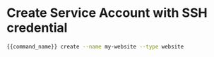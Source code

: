 # Create Service Account with SSH credential

```bash
{{command_name}} create --name my-website --type website
```
